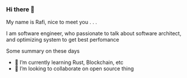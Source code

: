 ### Hi there 👋

My name is Rafi, nice to meet you . . .

I am software engineer, who passionate to talk about software architect, and optimizing system to get best perfomance

Some summary on these days
- 🌱 I’m currently learning Rust, Blockchain, etc
- 👯 I’m looking to collaborate on open source thing

<!--
**rafirandoni/rafirandoni** is a ✨ _special_ ✨ repository because its `README.md` (this file) appears on your GitHub profile.

Here are some ideas to get you started:

- 🔭 I’m currently working on ...
- 🌱 I’m currently learning Rust, Blockchain, etc
- 👯 I’m looking to collaborate on open source thing, blockchain
- 🤔 I’m looking for help with ...
- 💬 Ask me about ...
- 📫 How to reach me: ...
- 😄 Pronouns: ...
- ⚡ Fun fact: ...
-->
